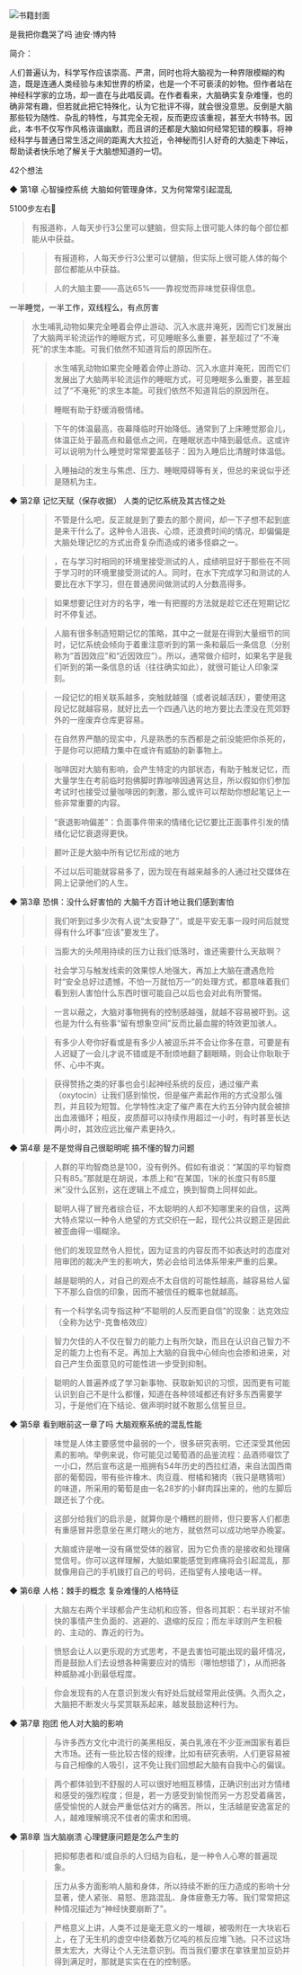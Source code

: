 <img src="https://wfqqreader-1252317822.image.myqcloud.com/cover/495/37544495/t6_37544495.jpg" alt="书籍封面" class="wr_bookCover_img">

是我把你蠢哭了吗
迪安·博内特

简介：

人们普遍认为，科学写作应该崇高、严肃，同时也将大脑视为一种界限模糊的构造，既是连通人类经验与未知世界的桥梁，也是一个不可亵渎的妙物。但作者站在神经科学家的立场，却一直在与此唱反调。在作者看来，大脑确实复杂难懂，也的确非常有趣，但若就此把它特殊化，认为它批评不得，就会很没意思。反倒是大脑那些较为随性、杂乱的特性，与其完全无视，反而更应该重视，甚至大书特书。因此，本书不仅写作风格诙谐幽默，而且讲的还都是大脑如何经常犯错的糗事，将神经科学与普通日常生活之间的距离大大拉近，令神秘而引人好奇的大脑走下神坛，帮助读者快乐地了解关于大脑想知道的一切。

42个想法

◆ 第1章 心智操控系统 大脑如何管理身体，又为何常常引起混乱

5100步左右🐥
>有报道称，人每天步行3公里可以健脑，但实际上很可能人体的每个部位都能从中获益。

>> 有报道称，人每天步行3公里可以健脑，但实际上很可能人体的每个部位都能从中获益。

>> 人的大脑主要——高达65%——靠视觉而非味觉获得信息。

一半睡觉，一半工作，双线程么，有点厉害
>水生哺乳动物如果完全睡着会停止游动、沉入水底并淹死，因而它们发展出了大脑两半轮流运作的睡眠方式，可见睡眠多么重要，甚至超过了“不淹死”的求生本能。可我们依然不知道背后的原因所在。

>> 水生哺乳动物如果完全睡着会停止游动、沉入水底并淹死，因而它们发展出了大脑两半轮流运作的睡眠方式，可见睡眠多么重要，甚至超过了“不淹死”的求生本能。可我们依然不知道背后的原因所在。

>> 睡眠有助于舒缓消极情绪。

>> 下午的体温最高，夜幕降临时开始降低。通常到了上床睡觉那会儿，体温正处于最高点和最低点之间，在睡眠状态中降到最低点。这或许可以说明为什么睡觉时常常要盖毯子：因为入睡后比清醒时体温低。

>> 入睡抽动的发生与焦虑、压力、睡眠障碍等有关，但总的来说似乎还是随机为主。

◆ 第2章 记忆天赋（保存收据） 人类的记忆系统及其古怪之处

>> 不管是什么吧，反正就是到了要去的那个房间，却一下子想不起到底是来干什么了。这种令人沮丧、心烦，还浪费时间的情况，却偏偏是大脑处理记忆的方式出奇复杂而造成的诸多怪癖之一。

>> ，在与学习时相同的环境里接受测试的人，成绩明显好于那些在不同于学习时的环境里接受测试的人。同时，在水下完成学习和测试的人要比在水下学习，但在普通房间做测试的人分数高得多。

>> 如果想要记住对方的名字，唯一有把握的方法就是趁它还在短期记忆时不停复述。

>> 人脑有很多制造短期记忆的策略，其中之一就是在得到大量细节的同时，记忆系统会倾向于着重注意听到的第一条和最后一条信息（分别称为“首因效应”和“近因效应”）。所以，通常做介绍时，如果名字是我们听到的第一条信息的话（往往确实如此），就很可能让人印象深刻。

>> 一段记忆的相关联系越多，突触就越强（或者说越活跃），要使用这段记忆就越容易，就好比去一个四通八达的地方要比去湮没在荒郊野外的一座废弃仓库更容易。

>> 在自然界严酷的现实中，凡是熟悉的东西都是之前没能把你杀死的，于是你可以把精力集中在或许有威胁的新事物上。

>> 咖啡因对大脑有影响，会产生特定的内部状态，有助于触发记忆，而大量学生在考前临时抱佛脚时靠咖啡因通宵达旦，所以假如你们参加考试时也接受过量咖啡因的刺激，那么或许可以帮助你想起笔记上一些非常重要的内容。

>> “衰退影响偏差”：负面事件带来的情绪化记忆要比正面事件引发的情绪化记忆衰退得更快。

>> 颞叶正是大脑中所有记忆形成的地方

>> 不过以后可能就容易多了，因为现在有越来越多的人通过社交媒体在网上记录他们的人生。

◆ 第3章 恐惧：没什么好害怕的 大脑千方百计地让我们感到害怕

>> 我们听到过多少次有人说“太安静了”，或是平安无事一段时间后就觉得有什么坏事“应该”要发生了。

>> 当膨大的头颅用持续的压力让我们低落时，谁还需要什么天敌啊？

>> 社会学习与触发线索的效果惊人地强大，再加上大脑在遭遇危险时“安全总好过遗憾，不怕一万就怕万一”的处理方式，都意味着我们看到别人害怕什么东西时很可能自己以后也会对此有所警惕。

>> 一言以蔽之，大脑对事物拥有的控制感越强，就越不容易被吓到。这也是为什么有些事“留有想象空间”反而比最血腥的特效更加骇人。

>> 有多少人夸你好看或是有多少人被逗乐并不会让你多在意，可要是有人迟疑了一会儿才说不错或是不耐烦地翻了翻眼睛，则会让你耿耿于怀、心中不爽。

>> 获得赞扬之类的好事也会引起神经系统的反应，通过催产素（oxytocin）让我们感到愉悦，但是催产素起作用的方式没那么强烈，并且较为短暂。化学特性决定了催产素在大约五分钟内就会被排出血液循环；相反，皮质醇可以持续作用超过一小时，有时甚至长达两小时，其效应远比催产素更持久。

◆ 第4章 是不是觉得自己很聪明呢 搞不懂的智力问题

>> 人群的平均智商总是100，没有例外。假如有谁说：“某国的平均智商只有85。”那就是在胡说，本质上和“在某国，1米的长度只有85厘米”没什么区别，这在逻辑上不成立，换到智商上同样如此。

>> 聪明人得了冒充者综合征，不太聪明的人却不知哪里来的自信，这两大特点常以一种令人绝望的方式交织在一起，现代公共议题正是因此被歪曲得一塌糊涂。

>> 他们的发现显然令人担忧，因为证言的内容反而不如表达时的态度对陪审团的裁决产生的影响大，势必会给司法体系带来严重的后果。

>> 越是聪明的人，对自己的观点不太自信的可能性越高，越容易给人留下不那么自信的印象，因而不被信任的概率也就越高。

>> 有一个科学名词专指这种“不聪明的人反而更自信”的现象：达克效应（全称为达宁-克鲁格效应）

>> 智力欠佳的人不仅在智力的能力上有所欠缺，而且在认识自己智力不足的能力上也有不足。再加上大脑的自我中心倾向也会掺和进来，对自己产生负面意见的可能性进一步受到抑制。

>> 聪明的人普遍养成了学习新事物、获取新知识的习惯，因而更有可能认识到自己不是什么都懂，知道在各种领域都还有好多东西需要学习，于是他们在下结论、做声明时就不敢那么信誓旦旦。

◆ 第5章 看到眼前这一章了吗 大脑观察系统的混乱性能

>> 味觉是人体主要感觉中最弱的一个，很多研究表明，它还深受其他因素的影响。举例来说，你可能见过葡萄酒的品鉴流程：品酒师啜饮了一小口，然后宣布这是一瓶拥有54年历史的西拉红酒，来自法国西南部的葡萄园，带有些许橡木、肉豆蔻、柑橘和猪肉（我只是瞎猜啦）的味道，所采用的葡萄是由一名28岁的小鲜肉踩出来的，他的左脚后跟还长了个疣。

>> 这部分给我们的启示是，就算你是个糟糕的厨师，但只要客人们都患有重感冒并愿意坐在黑灯瞎火的地方，就依然可以成功地举办晚宴。

>> 大脑或许是唯一没有痛觉受体的器官，因为它负责的是接收和处理痛觉信号。你可以这样理解，大脑如果能感觉到疼痛将会引起混乱，那就像用自己的手机拨打自己的号码，还指望有人接电话一样。

◆ 第6章 人格：棘手的概念 复杂难懂的人格特征

>> 大脑左右两个半球都会产生动机和应答，但各司其职：右半球对不愉快的事情产生负面的、逃避的、退缩的反应；而左半球则产生积极的、主动的、靠近的行为。

>> 愤怒会让人以更乐观的方式思考，不是去害怕可能出现的最坏情况，而是鼓励人们去设想各种需要应对的情形（哪怕想错了），从而把各种威胁减小到最低程度。

>> 你会发现有的人在意识到发火有好处后就经常用此伎俩。久而久之，大脑把不断发火与奖赏联系起来，越发鼓励这种行为。

◆ 第7章 抱团 他人对大脑的影响

>> 与许多西方文化中流行的美黑相反，美白乳液在不少亚洲国家有着巨大市场。还有一些比较古怪的规律，比如有研究表明，人们更容易被与自己相像的人吸引，这不免让我们回想起大脑有自我中心的偏误。

>> 两个都体验到不舒服的人可以很好地相互移情，正确识别出对方情绪和感受的强烈程度；但是，若一方感受到愉悦而另一方忍受着痛苦，感受愉悦的人就会严重低估对方的痛苦。所以，生活越是安逸富足的人，越难理解境况不佳者的需求和困境。

◆ 第8章 当大脑崩溃 心理健康问题是怎么产生的

>> 把抑郁患者和/或自杀的人归结为自私，是一种令人心寒的普遍现象。

>> 压力从多方面影响人脑和身体，所以持续不断的压力造成的影响十分显著，使人紧张、易怒、思路混乱、身体疲惫无力等。我们常常把这种情况描述为“神经快要崩断了”。

>> 严格意义上讲，人类不过是毫无意义的一堆碳，被吸附在一大块岩石上，在了无生机的虚空中绕着数万亿吨的核反应堆飞驰。只不过这场景太宏大，大得让个人无法意识到。而当我们要求在拿铁里加豆奶并得到满足时，那就是实实在在的控制感。